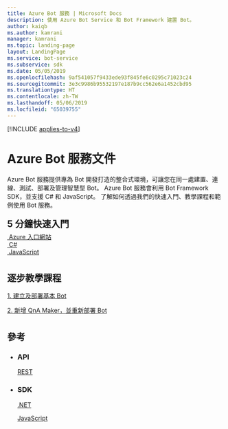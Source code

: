 ```yaml
---
title: Azure Bot 服務 | Microsoft Docs
description: 使用 Azure Bot Service 和 Bot Framework 建置 Bot。
author: kaiqb
ms.author: kamrani
manager: kamrani
ms.topic: landing-page
layout: LandingPage
ms.service: bot-service
ms.subservice: sdk
ms.date: 05/05/2019
ms.openlocfilehash: 9af541057f9433ede93f845fe6c0295c71023c24
ms.sourcegitcommit: 3e3c9986b95532197e187b9cc562e6a1452cbd95
ms.translationtype: HT
ms.contentlocale: zh-TW
ms.lasthandoff: 05/06/2019
ms.locfileid: "65039755"
---
```

[!INCLUDE [applies-to-v4](includes/applies-to.md)]

<div class="content">
    <h1>Azure Bot 服務文件</h1>
    <div class="intro" style="min-width: 200px">
        <p>Azure Bot 服務提供專為 Bot 開發打造的整合式環境，可讓您在同一處建置、連線、測試、部署及管理智慧型 Bot。 Azure Bot 服務會利用 Bot Framework SDK，並支援 C# 和 JavaScript。 了解如何透過我們的快速入門、教學課程和範例使用 Bot 服務。
</p>
</div>
<h2 style="margin-top: 18px; margin-bottom: 0px;">5 分鐘快速入門</h2>
<p style="margin-top: 6px; margin-bottom: 6px;"></p>
<div class="ico48Case">
    <div class="ico48Link">
        <a href="/bot-framework/bot-service-quickstart">
            <img src="media/index/azure_portal.png" alt="">
            <span>Azure 入口網站</span>
        </a>
    </div>
    <div class="ico48Link">
        <a href="/bot-framework/dotnet/bot-builder-dotnet-sdk-quickstart">
            <img src="v4sdk/media/logo_csharp.svg" alt="">
            <span>C&#35;</span>
        </a>
    </div>
    <div class="ico48Link">
        <a href="/bot-framework/javascript/bot-builder-javascript-quickstart">
            <img src="v4sdk/media/logo_js.svg" alt="">
            <span>JavaScript</span>
        </a>
    </div>
</div>

<h2 style="margin-top: 36px">逐步教學課程</h2>
<p><a href="/bot-framework/bot-builder-tutorial-basic-deploy">1. 建立及部署基本 Bot</a></p>
<p><a href="/bot-framework/bot-builder-tutorial-add-qna">2. 新增 QnA Maker，並重新部署 Bot</a></p>
<h2 style="margin-top: 36px">參考</h2>
<ul class="panelContent cardsD">
    <li>
        <div class="cardSize">
            <div class="cardPadding">
                <div class="card">
                    <div class="cardText">
                        <h3>API</h3>
                        <p><a href="https://aka.ms/botconnector-rest-api">REST</a></p>
                    </div>
                </div>
            </div>
        </div>
    </li>
    <li>
        <div class="cardSize">
            <div class="cardPadding">
                <div class="card">
                    <div class="cardText">
                        <h3>SDK</h3>
                        <p><a href="https://aka.ms/botframework-v4-cs-sdk">.NET</a></p>
                        <p><a href="https://aka.ms/bot-jssdk-v3">JavaScript</a></p>
                    </div>
                </div>
            </div>
        </div>
    </li>
</ul>
</div>
